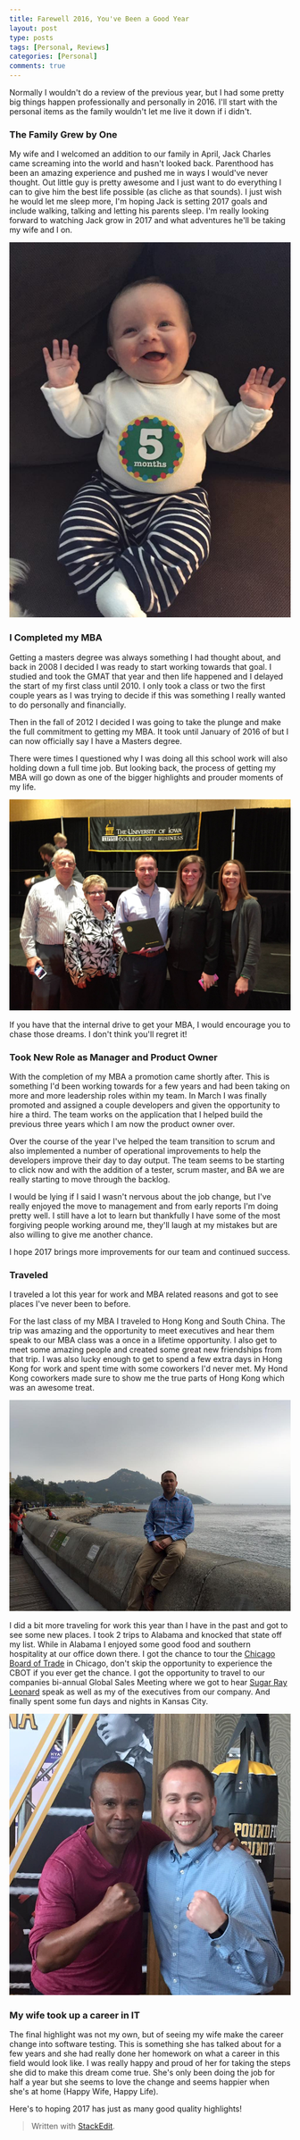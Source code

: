 ```yaml
---
title: Farewell 2016, You've Been a Good Year
layout: post
type: posts
tags: [Personal, Reviews]
categories: [Personal]
comments: true
---
```


Normally I wouldn't do a review of the previous year, but I had some pretty big things happen professionally and personally in 2016.  I'll start with the personal items as the family wouldn't let me live it down if i didn't. 

###  __The Family Grew by One__ 

My wife and I welcomed an addition to our family in April, Jack Charles came screaming into the world and hasn't looked back.  Parenthood has been an amazing experience and pushed me in ways I would've never thought.  Out little guy is pretty awesome and I just want to do everything I can to give him the best life possible (as cliche as that sounds).  I just wish he would let me sleep more, I'm hoping Jack is setting 2017 goals and include walking, talking and letting his parents sleep.  I'm really looking forward to watching Jack grow in 2017 and what adventures he'll be taking my wife and I on.

![Baby Jack](/assets/img/20170104/Jack1.jpg)

### __I Completed my MBA__ 

Getting a masters degree was always something I had thought about, and back in 2008 I decided I was ready to start working towards that goal.  I studied and took the GMAT that year and then life happened and I delayed the start of my first class until 2010.  I only took a class or two the first couple years as I was trying to decide if this was something I really wanted to do personally and financially.  

Then in the fall of 2012 I decided I was going to take the plunge and make the full commitment to getting my MBA.  It took until January of 2016 of  but I can now officially say I have a Masters degree.  

There were times I questioned why I was doing all this school work will also holding down a full time job.  But looking back, the process of getting my MBA will go down as one of the bigger highlights and prouder moments of my life.  

![MBA Graduation](/assets/img/20170104/graduation1.jpg)

If you have that the internal drive to get your MBA, I would encourage you to chase those dreams.  I don't think you'll regret it!

### __Took New Role as Manager and Product Owner__ 

With the completion of my MBA a promotion came shortly after.  This is something I'd been working towards for a few years and had been taking on more and more leadership roles within my team.  In March I was finally promoted and assigned a couple developers and given the opportunity to hire a third.  The team works on the application that I helped build the previous three years which I am now the product owner over.  

Over the course of the year I've helped the team transition to scrum and also implemented a number of operational improvements to help the developers improve their day to day output.  The team seems to be starting to click now and with the addition of a tester, scrum master, and BA we are really starting to move through the backlog.

I would be lying if I said I wasn't nervous about the job change, but I've really enjoyed the move to management and from early reports I'm doing pretty well.  I still have a lot to learn but thankfully I have some of the most forgiving people working around me, they'll laugh at my mistakes but are also willing to give me another chance.  

I hope 2017 brings more improvements for our team and continued success.

### __Traveled__ 

I traveled a lot this year for work and MBA related reasons and got to see places I've never been to before.  

For the last class of my MBA I traveled to Hong Kong and South China.  The trip was amazing and the opportunity to meet executives and hear them speak to our MBA class was a once in a lifetime opportunity.  I also get to meet some amazing people and created some great new friendships from that trip.  I was also lucky enough to get to spend a few extra days in Hong Kong for work and spent time with some coworkers I'd never met.  My Hond Kong coworkers made sure to show me the true parts of Hong Kong which was an awesome treat.

![Hong Kong Trip](/assets/img/20170104/hongkong1.jpg)

I did a bit more traveling for work this year than I have in the past and got to see some new places.  I took 2 trips to Alabama and knocked that state off my list.  While in Alabama I enjoyed some good food and southern hospitality at our office down there.  I got the chance to tour the [Chicago Board of Trade](https://en.wikipedia.org/wiki/Chicago_Board_of_Trade) in Chicago, don't skip the opportunity to experience the CBOT if you ever get the chance.  I got the opportunity to travel to our companies bi-annual Global Sales Meeting where we got to hear [Sugar Ray Leonard](http://sugarrayleonard.com/) speak as well as my of the executives from our company.  And finally spent some fun days and nights in Kansas City.

![Sugar Ray and Me](/assets/img/20170104/sugarray1.jpg)

### __My wife took up a career in IT__

The final highlight was not my own, but of seeing my wife make the career change into software testing.  This is something she has talked about for a few years and she had really done her homework on what a career in this field would look like.  I was really happy and proud of her for taking the steps she did to make this dream come true.  She's only been doing the job for half a year but she seems to love the change and seems happier when she's at home (Happy Wife, Happy Life).  

Here's to hoping 2017 has just as many good quality highlights!

> Written with [StackEdit](https://stackedit.io/).